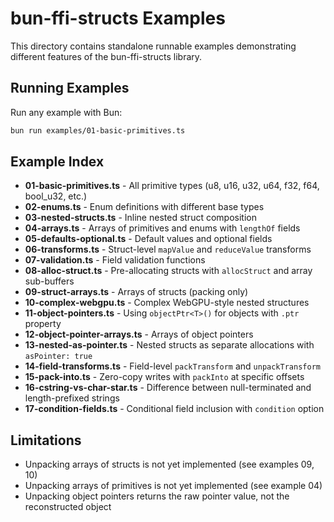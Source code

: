 # bun-ffi-structs Examples

This directory contains standalone runnable examples demonstrating different features of the bun-ffi-structs library.

## Running Examples

Run any example with Bun:

```bash
bun run examples/01-basic-primitives.ts
```

## Example Index

- **01-basic-primitives.ts** - All primitive types (u8, u16, u32, u64, f32, f64, bool_u32, etc.)
- **02-enums.ts** - Enum definitions with different base types
- **03-nested-structs.ts** - Inline nested struct composition
- **04-arrays.ts** - Arrays of primitives and enums with `lengthOf` fields
- **05-defaults-optional.ts** - Default values and optional fields
- **06-transforms.ts** - Struct-level `mapValue` and `reduceValue` transforms
- **07-validation.ts** - Field validation functions
- **08-alloc-struct.ts** - Pre-allocating structs with `allocStruct` and array sub-buffers
- **09-struct-arrays.ts** - Arrays of structs (packing only)
- **10-complex-webgpu.ts** - Complex WebGPU-style nested structures
- **11-object-pointers.ts** - Using `objectPtr<T>()` for objects with `.ptr` property
- **12-object-pointer-arrays.ts** - Arrays of object pointers
- **13-nested-as-pointer.ts** - Nested structs as separate allocations with `asPointer: true`
- **14-field-transforms.ts** - Field-level `packTransform` and `unpackTransform`
- **15-pack-into.ts** - Zero-copy writes with `packInto` at specific offsets
- **16-cstring-vs-char-star.ts** - Difference between null-terminated and length-prefixed strings
- **17-condition-fields.ts** - Conditional field inclusion with `condition` option

## Limitations

- Unpacking arrays of structs is not yet implemented (see examples 09, 10)
- Unpacking arrays of primitives is not yet implemented (see example 04)
- Unpacking object pointers returns the raw pointer value, not the reconstructed object
